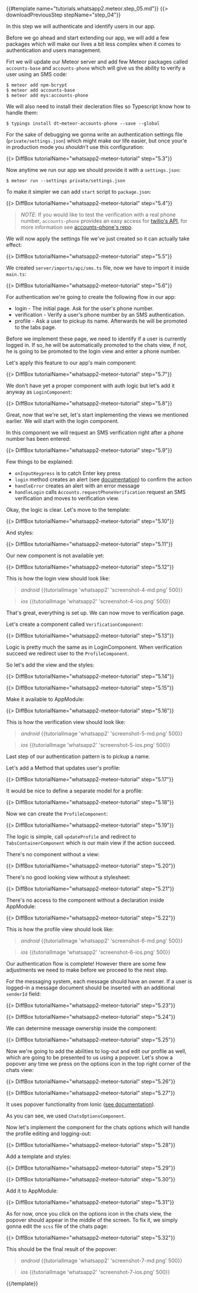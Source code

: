 {{#template name="tutorials.whatsapp2.meteor.step_05.md"}}
{{> downloadPreviousStep stepName="step_04"}}

In this step we will authenticate and identify users in our app.

Before we go ahead and start extending our app, we will add a few packages which will make our lives a bit less complex when it comes to authentication and users management.

Firt we will update our Meteor server and add few Meteor packages called `accounts-base` and `accounts-phone` which will give us the ability to verify a user using an SMS code:

    $ meteor add npm-bcrypt
    $ meteor add accounts-base
    $ meteor add mys:accounts-phone

We will also need to install their decleration files so Typescript know how to handle them:

    $ typings install dt~meteor-accounts-phone --save --global

For the sake of debugging we gonna write an authentication settings file (`private/settings.json`) which might make our life easier, but once your'e in production mode you *shouldn't* use this configuration:

{{> DiffBox tutorialName="whatsapp2-meteor-tutorial" step="5.3"}}

Now anytime we run our app we should provide it with a `settings.json`:

    $ meteor run --settings private/settings.json

To make it simpler we can add `start` script to `package.json`:

{{> DiffBox tutorialName="whatsapp2-meteor-tutorial" step="5.4"}}

> *NOTE*: If you would like to test the verification with a real phone number, `accounts-phone` provides an easy access for [twilio's API](https://www.twilio.com/), for more information see [accounts-phone's repo](https://github.com/okland/accounts-phone).

We will now apply the settings file we've just created so it can actually take effect:

{{> DiffBox tutorialName="whatsapp2-meteor-tutorial" step="5.5"}}

We created `server/imports/api/sms.ts` file, now we have to import it inside `main.ts`:

{{> DiffBox tutorialName="whatsapp2-meteor-tutorial" step="5.6"}}

For authentication we're going to create the following flow in our app:

- login - The initial page. Ask for the user's phone number.
- verification - Verify a user's phone number by an SMS authentication.
- profile - Ask a user to pickup its name. Afterwards he will be promoted to the tabs page.

Before we implement these page, we need to identify if a user is currently logged in. If so, he will be automatically promoted to the chats view, if not, he is going to be promoted to the login view and enter a phone number.

Let's apply this feature to our app's main component:

{{> DiffBox tutorialName="whatsapp2-meteor-tutorial" step="5.7"}}

We don't have yet a proper component with auth logic but let's add it anyway as `LoginComponent`:

{{> DiffBox tutorialName="whatsapp2-meteor-tutorial" step="5.8"}}

Great, now that we're set, let's start implementing the views we mentioned earlier. We will start with the login component.

In this component we will request an SMS verification right after a phone number has been entered:

{{> DiffBox tutorialName="whatsapp2-meteor-tutorial" step="5.9"}}

Few things to be explained:

- `onInputKeypress` is to catch Enter key press
- `login` method creates an alert (see [documentation](http://ionicframework.com/docs/v2/components/#alert)) to confirm the action
- `handleError` creates an alert with an error message
- `handleLogin` calls `Accounts.requestPhoneVerification` request an SMS verification and moves to verification view.

Okay, the logic is clear. Let's move to the template:

{{> DiffBox tutorialName="whatsapp2-meteor-tutorial" step="5.10"}}

And styles:

{{> DiffBox tutorialName="whatsapp2-meteor-tutorial" step="5.11"}}

Our new component is not available yet:

{{> DiffBox tutorialName="whatsapp2-meteor-tutorial" step="5.12"}}

This is how the login view should look like:

> *android* {{tutorialImage 'whatsapp2' 'screenshot-4-md.png' 500}}

> *ios* {{tutorialImage 'whatsapp2' 'screenshot-4-ios.png' 500}}

That's great, everything is set up. We can now move to verification page.

Let's create a component called `VerificationComponent`:

{{> DiffBox tutorialName="whatsapp2-meteor-tutorial" step="5.13"}}

Logic is pretty much the same as in LoginComponent. When verification succeed we redirect user to the `ProfileComponent`.

So let's add the view and the styles:

{{> DiffBox tutorialName="whatsapp2-meteor-tutorial" step="5.14"}}

{{> DiffBox tutorialName="whatsapp2-meteor-tutorial" step="5.15"}}

Make it available to AppModule:

{{> DiffBox tutorialName="whatsapp2-meteor-tutorial" step="5.16"}}

This is how the verification view should look like:

> *android* {{tutorialImage 'whatsapp2' 'screenshot-5-md.png' 500}}

> *ios* {{tutorialImage 'whatsapp2' 'screenshot-5-ios.png' 500}}

Last step of our authentication pattern is to pickup a name.

Let's add a Method that updates user's profile:

{{> DiffBox tutorialName="whatsapp2-meteor-tutorial" step="5.17"}}


It would be nice to define a separate model for a profile:

{{> DiffBox tutorialName="whatsapp2-meteor-tutorial" step="5.18"}}

Now we can create the `ProfileComponent`:

{{> DiffBox tutorialName="whatsapp2-meteor-tutorial" step="5.19"}}

The logic is simple, call `updateProfile` and redirect to `TabsContainerComponent` which is our main view if the action succeed.

There's no component without a view:

{{> DiffBox tutorialName="whatsapp2-meteor-tutorial" step="5.20"}}

There's no good looking view without a stylesheet:

{{> DiffBox tutorialName="whatsapp2-meteor-tutorial" step="5.21"}}

There's no access to the component without a declaration inside AppModule:

{{> DiffBox tutorialName="whatsapp2-meteor-tutorial" step="5.22"}}

This is how the profile view should look like:

> *android* {{tutorialImage 'whatsapp2' 'screenshot-6-md.png' 500}}

> *ios* {{tutorialImage 'whatsapp2' 'screenshot-6-ios.png' 500}}

Our authentication flow is complete! However there are some few adjustments we need to make before we proceed to the next step.

For the messaging system, each message should have an owner. If a user is logged-in a message document should be inserted with an additional `senderId` field:

{{> DiffBox tutorialName="whatsapp2-meteor-tutorial" step="5.23"}}

{{> DiffBox tutorialName="whatsapp2-meteor-tutorial" step="5.24"}}

We can determine message ownership inside the component:

{{> DiffBox tutorialName="whatsapp2-meteor-tutorial" step="5.25"}}

Now we're going to add the abilities to log-out and edit our profile as well, which are going to be presented to us using a popover. 
Let's show a popover any time we press on the options icon in the top right corner of the chats view:

{{> DiffBox tutorialName="whatsapp2-meteor-tutorial" step="5.26"}}

{{> DiffBox tutorialName="whatsapp2-meteor-tutorial" step="5.27"}}

It uses popover functionality from Ionic ([see documentation](http://ionicframework.com/docs/v2/components/#popovers)).

As you can see, we used `ChatsOptionsComponent`.

Now let's implement the component for the chats options which will handle the profile editing and logging-out:

{{> DiffBox tutorialName="whatsapp2-meteor-tutorial" step="5.28"}}

Add a template and styles:

{{> DiffBox tutorialName="whatsapp2-meteor-tutorial" step="5.29"}}

{{> DiffBox tutorialName="whatsapp2-meteor-tutorial" step="5.30"}}

Add it to AppModule:

{{> DiffBox tutorialName="whatsapp2-meteor-tutorial" step="5.31"}}

As for now, once you click on the options icon in the chats view, the popover should appear in the middle of the screen. To fix it, we simply gonna edit the `scss` file of the chats page:

{{> DiffBox tutorialName="whatsapp2-meteor-tutorial" step="5.32"}}

This should be the final result of the popover:

> *android* {{tutorialImage 'whatsapp2' 'screenshot-7-md.png' 500}}

> *ios* {{tutorialImage 'whatsapp2' 'screenshot-7-ios.png' 500}}

{{/template}}